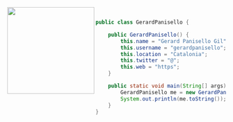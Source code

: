 <img align="left" height="200" src="https://media.giphy.com/media/ao9DUiTKH60XS/giphy.gif"/>

```java

public class GerardPanisello {

    public GerardPanisello() {
        this.name = "Gerard Panisello Gil";
        this.username = "gerardpanisello";
        this.location = "Catalonia";
        this.twitter = "@";
        this.web = "https";
    }

    public static void main(String[] args) {
        GerardPanisello me = new GerardPanisello();
        System.out.println(me.toString());
    }
}
```
